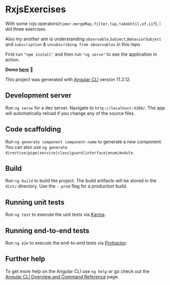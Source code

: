 # RxjsExercises

With some rxjs operators(```timer,mergeMap,filter,tap,takeUntil,of,iif```), i did three exercises.

Also my another aim is understanding ```observable```,```Subject```,```BehaviorSubject``` and ```subscription``` & ```unsubscribing from observables``` in this repo.

First run ```"npm install"``` and then run ```"ng serve"``` to see the application in action.

 **Demo [here](https://rxjs-exercises.vercel.app/)** 🚀

This project was generated with [Angular CLI](https://github.com/angular/angular-cli) version 11.2.12.

## Development server

Run `ng serve` for a dev server. Navigate to `http://localhost:4200/`. The app will automatically reload if you change any of the source files.

## Code scaffolding

Run `ng generate component component-name` to generate a new component. You can also use `ng generate directive|pipe|service|class|guard|interface|enum|module`.

## Build

Run `ng build` to build the project. The build artifacts will be stored in the `dist/` directory. Use the `--prod` flag for a production build.

## Running unit tests

Run `ng test` to execute the unit tests via [Karma](https://karma-runner.github.io).

## Running end-to-end tests

Run `ng e2e` to execute the end-to-end tests via [Protractor](http://www.protractortest.org/).

## Further help

To get more help on the Angular CLI use `ng help` or go check out the [Angular CLI Overview and Command Reference](https://angular.io/cli) page.
